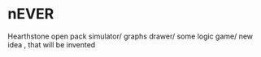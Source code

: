 # nEVER
Hearthstone open pack simulator/ graphs drawer/ some logic game/ new idea , that will be invented 
